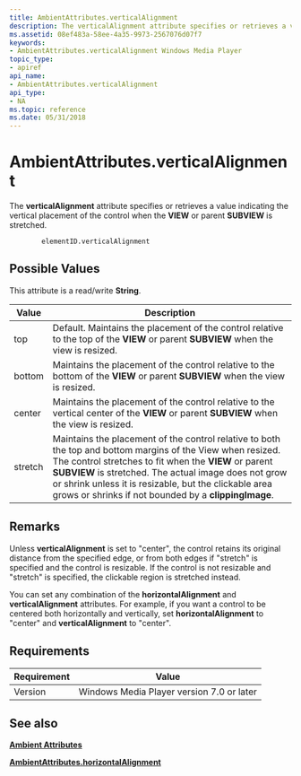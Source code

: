 ```yaml
---
title: AmbientAttributes.verticalAlignment
description: The verticalAlignment attribute specifies or retrieves a value indicating the vertical placement of the control when the VIEW or parent SUBVIEW is stretched.
ms.assetid: 08ef483a-58ee-4a35-9973-2567076d07f7
keywords:
- AmbientAttributes.verticalAlignment Windows Media Player
topic_type:
- apiref
api_name:
- AmbientAttributes.verticalAlignment
api_type:
- NA
ms.topic: reference
ms.date: 05/31/2018
---
```


# AmbientAttributes.verticalAlignment

The **verticalAlignment** attribute specifies or retrieves a value indicating the vertical placement of the control when the **VIEW** or parent **SUBVIEW** is stretched.

``` syntax
        elementID.verticalAlignment
```

## Possible Values

This attribute is a read/write **String**.



| Value   | Description                                                                                                                                                                                                                                                                                                                                     |
|---------|-------------------------------------------------------------------------------------------------------------------------------------------------------------------------------------------------------------------------------------------------------------------------------------------------------------------------------------------------|
| top     | Default. Maintains the placement of the control relative to the top of the **VIEW** or parent **SUBVIEW** when the view is resized.                                                                                                                                                                                                             |
| bottom  | Maintains the placement of the control relative to the bottom of the **VIEW** or parent **SUBVIEW** when the view is resized.                                                                                                                                                                                                                   |
| center  | Maintains the placement of the control relative to the vertical center of the **VIEW** or parent **SUBVIEW** when the view is resized.                                                                                                                                                                                                          |
| stretch | Maintains the placement of the control relative to both the top and bottom margins of the View when resized. The control stretches to fit when the **VIEW** or parent **SUBVIEW** is stretched. The actual image does not grow or shrink unless it is resizable, but the clickable area grows or shrinks if not bounded by a **clippingImage**. |



 

## Remarks

Unless **verticalAlignment** is set to "center", the control retains its original distance from the specified edge, or from both edges if "stretch" is specified and the control is resizable. If the control is not resizable and "stretch" is specified, the clickable region is stretched instead.

You can set any combination of the **horizontalAlignment** and **verticalAlignment** attributes. For example, if you want a control to be centered both horizontally and vertically, set **horizontalAlignment** to "center" and **verticalAlignment** to "center".

## Requirements



| Requirement | Value |
|--------------------|------------------------------------------------------|
| Version<br/> | Windows Media Player version 7.0 or later<br/> |



## See also

<dl> <dt>

[**Ambient Attributes**](ambient-attributes.md)
</dt> <dt>

[**AmbientAttributes.horizontalAlignment**](ambientattributes-horizontalalignment.md)
</dt> </dl>

 

 





